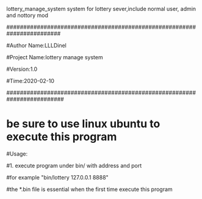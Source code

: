lottery_manage_system
system for lottery sever,include normal user, admin and nottory mod

########################################################################

#Author Name:LLLDinel

#Project Name:lottery manage system

#Version:1.0

#Time:2020-02-10

######################################################################### 

# be sure to use linux ubuntu to execute this program


#Usage:

#1. execute program under bin/ with address and port
 
#for example "bin/lottery 127.0.0.1 8888" 
 
#the *.bin file is essential when the first time execute this program

